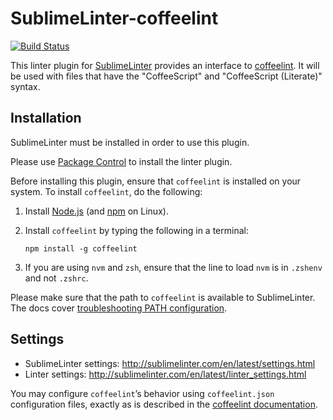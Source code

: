 SublimeLinter-coffeelint
=========================

[![Build Status](https://travis-ci.org/SublimeLinter/SublimeLinter-coffeelint.svg?branch=master)](https://travis-ci.org/SublimeLinter/SublimeLinter-coffeelint)

This linter plugin for [SublimeLinter](https://github.com/SublimeLinter/SublimeLinter) provides an interface to [coffeelint](http://www.coffeelint.org).
It will be used with files that have the "CoffeeScript" and "CoffeeScript (Literate)" syntax.

## Installation

SublimeLinter must be installed in order to use this plugin. 

Please use [Package Control](https://packagecontrol.io) to install the linter plugin.

Before installing this plugin, ensure that `coffeelint` is installed on your system.
To install `coffeelint`, do the following:

1. Install [Node.js](http://nodejs.org) (and [npm](https://github.com/joyent/node/wiki/Installing-Node.js-via-package-manager) on Linux).

1. Install `coffeelint` by typing the following in a terminal:
   ```
   npm install -g coffeelint
   ```

1. If you are using `nvm` and `zsh`, ensure that the line to load `nvm` is in `.zshenv` and not `.zshrc`.

Please make sure that the path to `coffeelint` is available to SublimeLinter.
The docs cover [troubleshooting PATH configuration](http://sublimelinter.com/en/latest/troubleshooting.html#finding-a-linter-executable).


## Settings

- SublimeLinter settings: http://sublimelinter.com/en/latest/settings.html
- Linter settings: http://sublimelinter.com/en/latest/linter_settings.html

You may configure `coffeelint`’s behavior using `coffeelint.json` configuration files, exactly as is described in the [coffeelint documentation](http://www.coffeelint.org/#usage).
